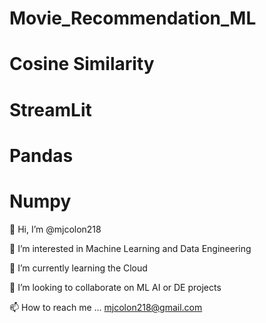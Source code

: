 # Movie_Recommendation_ML
# Cosine Similarity
# StreamLit
# Pandas
# Numpy 


👋 Hi, I’m @mjcolon218

👀 I’m interested in Machine Learning and Data Engineering

🌱 I’m currently learning the Cloud

💞️ I’m looking to collaborate on ML AI or DE projects

📫 How to reach me ... mjcolon218@gmail.com
